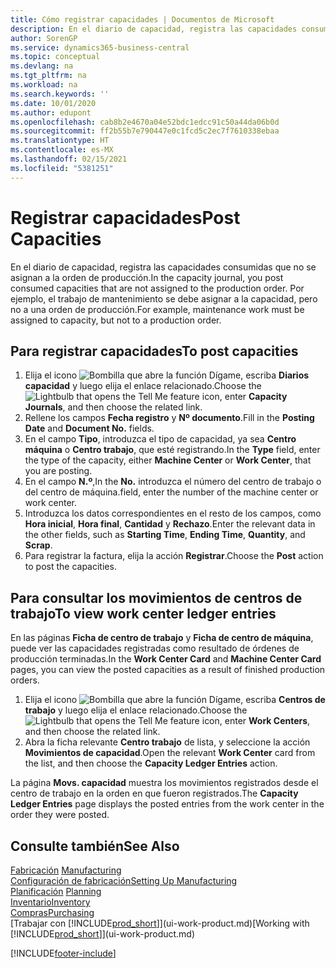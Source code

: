 ```yaml
---
title: Cómo registrar capacidades | Documentos de Microsoft
description: En el diario de capacidad, registra las capacidades consumidas que no se asignan a la orden de producción. Por ejemplo, el trabajo de mantenimiento se debe asignar a la capacidad, pero no a una orden de producción.
author: SorenGP
ms.service: dynamics365-business-central
ms.topic: conceptual
ms.devlang: na
ms.tgt_pltfrm: na
ms.workload: na
ms.search.keywords: ''
ms.date: 10/01/2020
ms.author: edupont
ms.openlocfilehash: cab8b2e4670a04e52bdc1edcc91c50a44da06b0d
ms.sourcegitcommit: ff2b55b7e790447e0c1fcd5c2ec7f7610338ebaa
ms.translationtype: HT
ms.contentlocale: es-MX
ms.lasthandoff: 02/15/2021
ms.locfileid: "5381251"
---
```

# <a name="post-capacities"></a><span data-ttu-id="cc44d-104">Registrar capacidades</span><span class="sxs-lookup"><span data-stu-id="cc44d-104">Post Capacities</span></span>
<span data-ttu-id="cc44d-105">En el diario de capacidad, registra las capacidades consumidas que no se asignan a la orden de producción.</span><span class="sxs-lookup"><span data-stu-id="cc44d-105">In the capacity journal, you post consumed capacities that are not assigned to the production order.</span></span> <span data-ttu-id="cc44d-106">Por ejemplo, el trabajo de mantenimiento se debe asignar a la capacidad, pero no a una orden de producción.</span><span class="sxs-lookup"><span data-stu-id="cc44d-106">For example, maintenance work must be assigned to capacity, but not to a production order.</span></span>  

## <a name="to-post-capacities"></a><span data-ttu-id="cc44d-107">Para registrar capacidades</span><span class="sxs-lookup"><span data-stu-id="cc44d-107">To post capacities</span></span>  
1.  <span data-ttu-id="cc44d-108">Elija el icono ![Bombilla que abre la función Dígame](media/ui-search/search_small.png "Dígame qué desea hacer"), escriba **Diarios capacidad** y luego elija el enlace relacionado.</span><span class="sxs-lookup"><span data-stu-id="cc44d-108">Choose the ![Lightbulb that opens the Tell Me feature](media/ui-search/search_small.png "Tell me what you want to do") icon, enter **Capacity Journals**, and then choose the related link.</span></span>  
2.  <span data-ttu-id="cc44d-109">Rellene los campos **Fecha registro** y **Nº documento**.</span><span class="sxs-lookup"><span data-stu-id="cc44d-109">Fill in the **Posting Date** and **Document No.** fields.</span></span>  
3.  <span data-ttu-id="cc44d-110">En el campo **Tipo**, introduzca el tipo de capacidad, ya sea **Centro máquina** o **Centro trabajo**, que esté registrando.</span><span class="sxs-lookup"><span data-stu-id="cc44d-110">In the **Type** field, enter the type of the capacity, either **Machine Center** or **Work Center**, that you are posting.</span></span>  
4.  <span data-ttu-id="cc44d-111">En el campo **N.º**,</span><span class="sxs-lookup"><span data-stu-id="cc44d-111">In the **No.**</span></span> <span data-ttu-id="cc44d-112">introduzca el número del centro de trabajo o del centro de máquina.</span><span class="sxs-lookup"><span data-stu-id="cc44d-112">field, enter the number of the machine center or work center.</span></span>  
5.  <span data-ttu-id="cc44d-113">Introduzca los datos correspondientes en el resto de los campos, como **Hora inicial**, **Hora final**, **Cantidad** y **Rechazo**.</span><span class="sxs-lookup"><span data-stu-id="cc44d-113">Enter the relevant data in the other fields, such as **Starting Time**, **Ending Time**, **Quantity**, and **Scrap**.</span></span>  
6.  <span data-ttu-id="cc44d-114">Para registrar la factura, elija la acción **Registrar**.</span><span class="sxs-lookup"><span data-stu-id="cc44d-114">Choose the **Post** action to post the capacities.</span></span>  

## <a name="to-view-work-center-ledger-entries"></a><span data-ttu-id="cc44d-115">Para consultar los movimientos de centros de trabajo</span><span class="sxs-lookup"><span data-stu-id="cc44d-115">To view work center ledger entries</span></span>  
<span data-ttu-id="cc44d-116">En las páginas **Ficha de centro de trabajo** y **Ficha de centro de máquina**, puede ver las capacidades registradas como resultado de órdenes de producción terminadas.</span><span class="sxs-lookup"><span data-stu-id="cc44d-116">In the **Work Center Card** and **Machine Center Card** pages, you can view the posted capacities as a result of finished production orders.</span></span>    
1.  <span data-ttu-id="cc44d-117">Elija el icono ![Bombilla que abre la función Dígame](media/ui-search/search_small.png "Dígame qué desea hacer"), escriba **Centros de trabajo** y luego elija el enlace relacionado.</span><span class="sxs-lookup"><span data-stu-id="cc44d-117">Choose the ![Lightbulb that opens the Tell Me feature](media/ui-search/search_small.png "Tell me what you want to do") icon, enter **Work Centers**, and then choose the related link.</span></span>  
2.  <span data-ttu-id="cc44d-118">Abra la ficha relevante **Centro trabajo** de lista, y seleccione la acción **Movimientos de capacidad**.</span><span class="sxs-lookup"><span data-stu-id="cc44d-118">Open the relevant **Work Center** card from the list, and then choose the **Capacity Ledger Entries** action.</span></span>  

<span data-ttu-id="cc44d-119">La página **Movs. capacidad** muestra los movimientos registrados desde el centro de trabajo en la orden en que fueron registrados.</span><span class="sxs-lookup"><span data-stu-id="cc44d-119">The **Capacity Ledger Entries** page displays the posted entries from the work center in the order they were posted.</span></span>   

## <a name="see-also"></a><span data-ttu-id="cc44d-120">Consulte también</span><span class="sxs-lookup"><span data-stu-id="cc44d-120">See Also</span></span>  
<span data-ttu-id="cc44d-121">[Fabricación](production-manage-manufacturing.md)  </span><span class="sxs-lookup"><span data-stu-id="cc44d-121">[Manufacturing](production-manage-manufacturing.md)  </span></span>  
[<span data-ttu-id="cc44d-122">Configuración de fabricación</span><span class="sxs-lookup"><span data-stu-id="cc44d-122">Setting Up Manufacturing</span></span>](production-configure-production-processes.md)  
<span data-ttu-id="cc44d-123">[Planificación](production-planning.md)    </span><span class="sxs-lookup"><span data-stu-id="cc44d-123">[Planning](production-planning.md)    </span></span>  
[<span data-ttu-id="cc44d-124">Inventario</span><span class="sxs-lookup"><span data-stu-id="cc44d-124">Inventory</span></span>](inventory-manage-inventory.md)  
[<span data-ttu-id="cc44d-125">Compras</span><span class="sxs-lookup"><span data-stu-id="cc44d-125">Purchasing</span></span>](purchasing-manage-purchasing.md)  
<span data-ttu-id="cc44d-126">[Trabajar con [!INCLUDE[prod_short](includes/prod_short.md)]](ui-work-product.md)</span><span class="sxs-lookup"><span data-stu-id="cc44d-126">[Working with [!INCLUDE[prod_short](includes/prod_short.md)]](ui-work-product.md)</span></span>


[!INCLUDE[footer-include](includes/footer-banner.md)]